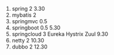 1. spring 2  3.30
2. mybatis 2
3. springmvc 0.5 
4. springboot 0.5 5.30
5. springcloud 3 Eureka Hystrix Zuul 9.30
6. netty 2 10.30
7. dubbo 2 12.30